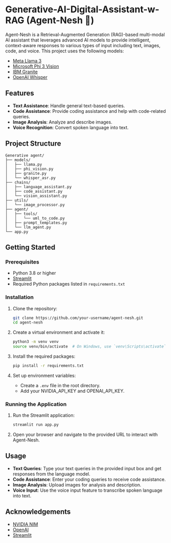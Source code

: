 # Generative-AI-Digital-Assistant-w-RAG (Agent-Nesh 🤖)

Agent-Nesh is a Retrieval-Augmented Generation (RAG)-based multi-modal AI assistant that leverages advanced AI models to provide intelligent, context-aware responses to various types of input including text, images, code, and voice. This project uses the following models:

- [Meta Llama 3](https://build.nvidia.com/explore/discover#llama3-70b)
- [Microsoft Phi 3 Vision](https://build.nvidia.com/microsoft/phi-3-vision-128k-instruct)
- [IBM Granite](https://build.nvidia.com/explore/discover#granite-34b-code-instruct)
- [OpenAI Whisper](https://openai.com/research/whisper/)

## Features

- **Text Assistance**: Handle general text-based queries.
- **Code Assistance**: Provide coding assistance and help with code-related queries.
- **Image Analysis**: Analyze and describe images.
- **Voice Recognition**: Convert spoken language into text.

## Project Structure

```
Generative agent/
├── models/
│   ├── llama.py
│   ├── phi_vision.py
│   ├── granite.py
│   └── whisper_asr.py
├── chains/
│   ├── language_assistant.py
│   ├── code_assistant.py
│   └── vision_assistant.py
├── utils/
│   └── image_processor.py
├── agent/
│   ├── tools/
│   │   └── uml_to_code.py
│   ├── prompt_templates.py
│   └── llm_agent.py
└── app.py
```

## Getting Started

### Prerequisites

- Python 3.8 or higher
- [Streamlit](https://streamlit.io/)
- Required Python packages listed in `requirements.txt`

### Installation

1. Clone the repository:
    ```sh
    git clone https://github.com/your-username/agent-nesh.git
    cd agent-nesh
    ```

2. Create a virtual environment and activate it:
    ```sh
    python3 -m venv venv
    source venv/bin/activate  # On Windows, use `venv\Scripts\activate`
    ```

3. Install the required packages:
    ```sh
    pip install -r requirements.txt
    ```

4. Set up environment variables:
    - Create a `.env` file in the root directory.
    - Add your NVIDIA_API_KEY and OPENAI_API_KEY.

### Running the Application

1. Run the Streamlit application:
    ```sh
    streamlit run app.py
    ```

2. Open your browser and navigate to the provided URL to interact with Agent-Nesh.

## Usage

- **Text Queries**: Type your text queries in the provided input box and get responses from the language model.
- **Code Assistance**: Enter your coding queries to receive code assistance.
- **Image Analysis**: Upload images for analysis and description.
- **Voice Input**: Use the voice input feature to transcribe spoken language into text.


## Acknowledgements

- [NVIDIA NIM](https://www.nvidia.com/en-us/ai/)
- [OpenAI](https://openai.com/)
- [Streamlit](https://streamlit.io/)

